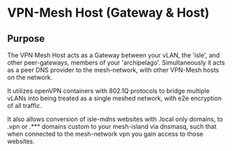 # VPN-Mesh Host (Gateway & Host)

## Purpose

The VPN Mesh Host acts as a Gateway between your vLAN, the 'isle', and other peer-gateways, members of your
'archipelago'.  Simultaneously it acts as a peer DNS provider to the mesh-network, with other VPN-Mesh hosts on the network.

It utilizes openVPN containers with 802.1Q protocols to bridge multiple vLANs into being treated as a single meshed network,
with e2e encryption of all traffic.

It also allows conversion of isle-mdns websites with .local only domains, to .vpn or .*** domains custom to your mesh-island via dnsmasq,
such that when connected to the mesh-network vpn you gain access to those websites.